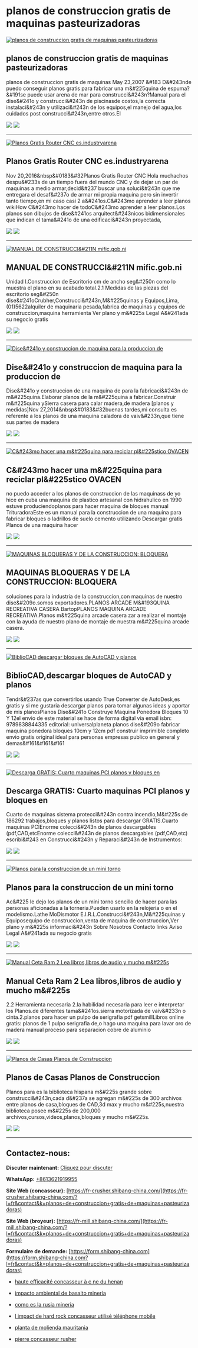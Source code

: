 # planos de construccion gratis de maquinas pasteurizadoras

<a href="https://swt.shibang-china.com/?l=fr&img&k=planos+de+construccion+gratis+de+maquinas+pasteurizadoras" target="_blank">![planos de construccion gratis de maquinas pasteurizadoras](http://static.shibang-china.com/all-800x300/1523.jpg)</a>

## planos de construccion gratis de maquinas pasteurizadoras
planos de construccion gratis de maquinas May 23,2007 &#183 D&#243nde puedo conseguir planos gratis para fabricar una m&#225quina de espuma? &#191se puede usar arena de mar para construcci&#243n?Manual para el dise&#241o y construcci&#243n de piscinasde costos,la correcta instalaci&#243n y utilizaci&#243n de los equipos,el manejo del agua,los cuidados post construcci&#243n,entre otros.El


<a href="https://whatsapp.shibangsoft.com/WhatsApp.php" target="_blank" title="WhatsApp">![](http://static.shibang-china.com/icon/whatsapp.png)</a> <a href="https://swt.shibang-china.com/?l=fr&icon&k=planos+de+construccion+gratis+de+maquinas+pasteurizadoras" target="_blank">![](http://static.shibang-china.com/icon/chat-fr.png)</a>

---

<a href="https://swt.shibang-china.com/?l=fr&img&k=planos+de+construccion+gratis+de+maquinas+pasteurizadoras" target="_blank">![Planos Gratis Router CNC es.industryarena](http://static.shibang-china.com/all-800x300/766.jpg)</a>

## Planos Gratis Router CNC es.industryarena
Nov 20,2016&nbsp&#0183&#32Planos Gratis Router CNC Hola muchachos despu&#233s de un tiempo fuera del mundo CNC y de dejar un par de maquinas a medio armar,decid&#237 buscar una soluci&#243n que me entregara el desaf&#237o de armar mi propia maquina pero sin invertir tanto tiempo,en mi caso casi 2 a&#241os.C&#243mo aprender a leer planos wikiHow C&#243mo hacer de todoC&#243mo aprender a leer planos.Los planos son dibujos de dise&#241os arquitect&#243nicos bidimensionales que indican el tama&#241o de una edificaci&#243n proyectada,


<a href="https://whatsapp.shibangsoft.com/WhatsApp.php" target="_blank" title="WhatsApp">![](http://static.shibang-china.com/icon/whatsapp.png)</a> <a href="https://swt.shibang-china.com/?l=fr&icon&k=planos+de+construccion+gratis+de+maquinas+pasteurizadoras" target="_blank">![](http://static.shibang-china.com/icon/chat-fr.png)</a>

---

<a href="https://swt.shibang-china.com/?l=fr&img&k=planos+de+construccion+gratis+de+maquinas+pasteurizadoras" target="_blank">![MANUAL DE CONSTRUCCI&#211N mific.gob.ni](http://static.shibang-china.com/all-800x300/418.jpg)</a>

## MANUAL DE CONSTRUCCI&#211N mific.gob.ni
Unidad I.Construccion de Escritorio cm de ancho seg&#250n como lo muestra el plano en su acabado total.2.1 Medidas de las piezas del escritorio seg&#250n dise&#241oCrubher,Construcci&#243n,M&#225quinas y Equipos,Lima,(01)5622alquiler de maquinaria pesada,fabrica de maquinas y equipos de construccion,maquina herramienta Ver plano y m&#225s Legal A&#241ada su negocio gratis


<a href="https://whatsapp.shibangsoft.com/WhatsApp.php" target="_blank" title="WhatsApp">![](http://static.shibang-china.com/icon/whatsapp.png)</a> <a href="https://swt.shibang-china.com/?l=fr&icon&k=planos+de+construccion+gratis+de+maquinas+pasteurizadoras" target="_blank">![](http://static.shibang-china.com/icon/chat-fr.png)</a>

---

<a href="https://swt.shibang-china.com/?l=fr&img&k=planos+de+construccion+gratis+de+maquinas+pasteurizadoras" target="_blank">![Dise&#241o y construccion de maquina para la produccion de](http://static.shibang-china.com/all-800x300/526.jpg)</a>

## Dise&#241o y construccion de maquina para la produccion de
Dise&#241o y construccion de una maquina de para la fabricaci&#243n de m&#225quina.Elaborar planos de la m&#225quina a fabricar.Construir m&#225quina ySierra casera para calar madera,de madera [planos y medidas]Nov 27,2014&nbsp&#0183&#32buenas tardes,mi consulta es referente a los planos de una maquina caladora de vaiv&#233n,que tiene sus partes de madera


<a href="https://whatsapp.shibangsoft.com/WhatsApp.php" target="_blank" title="WhatsApp">![](http://static.shibang-china.com/icon/whatsapp.png)</a> <a href="https://swt.shibang-china.com/?l=fr&icon&k=planos+de+construccion+gratis+de+maquinas+pasteurizadoras" target="_blank">![](http://static.shibang-china.com/icon/chat-fr.png)</a>

---

<a href="https://swt.shibang-china.com/?l=fr&img&k=planos+de+construccion+gratis+de+maquinas+pasteurizadoras" target="_blank">![C&#243mo hacer una m&#225quina para reciclar pl&#225stico OVACEN](http://static.shibang-china.com/all-800x300/974.jpg)</a>

## C&#243mo hacer una m&#225quina para reciclar pl&#225stico OVACEN
no puedo acceder a los planos de construccion de las maquinass de yo hice en cuba una maquina de plastico artesanal con hidrahulico en 1990 estuve produciendoplanos para hacer maquina de bloques manual TrituradoraEste es un manual para la construccion de una maquina para fabricar bloques o ladrillos de suelo cemento utilizando Descargar gratis Planos de una maquina hacer


<a href="https://whatsapp.shibangsoft.com/WhatsApp.php" target="_blank" title="WhatsApp">![](http://static.shibang-china.com/icon/whatsapp.png)</a> <a href="https://swt.shibang-china.com/?l=fr&icon&k=planos+de+construccion+gratis+de+maquinas+pasteurizadoras" target="_blank">![](http://static.shibang-china.com/icon/chat-fr.png)</a>

---

<a href="https://swt.shibang-china.com/?l=fr&img&k=planos+de+construccion+gratis+de+maquinas+pasteurizadoras" target="_blank">![MAQUINAS BLOQUERAS Y DE LA CONSTRUCCION: BLOQUERA](http://static.shibang-china.com/all-800x300/408.jpg)</a>

## MAQUINAS BLOQUERAS Y DE LA CONSTRUCCION: BLOQUERA
soluciones para la industria de la construccion,con maquinas de nuestro dise&#209o.somos exportadores.PLANOS ARCADE M&#193QUINA RECREATIVA CASERA BartopPLANOS MAQUINA ARCADE RECREATIVA.Planos m&#225quina arcade casera zar a realizar el montaje con la ayuda de nuestro plano de montaje de nuestra m&#225quina arcade casera.


<a href="https://whatsapp.shibangsoft.com/WhatsApp.php" target="_blank" title="WhatsApp">![](http://static.shibang-china.com/icon/whatsapp.png)</a> <a href="https://swt.shibang-china.com/?l=fr&icon&k=planos+de+construccion+gratis+de+maquinas+pasteurizadoras" target="_blank">![](http://static.shibang-china.com/icon/chat-fr.png)</a>

---

<a href="https://swt.shibang-china.com/?l=fr&img&k=planos+de+construccion+gratis+de+maquinas+pasteurizadoras" target="_blank">![BiblioCAD,descargar bloques de AutoCAD y planos](http://static.shibang-china.com/all-800x300/1249.jpg)</a>

## BiblioCAD,descargar bloques de AutoCAD y planos
Tendr&#237as que convertirlos usando True Converter de AutoDesk,es gratis y si me gustaria descargar planos para tomar algunas ideas y aportar de mis planosPlanos Dise&#241o Construye Maquina Ponedora Bloques 10 Y 12el envio de este material se hace de forma digital via email isbn: 9789838844335 editorial: universalplaneta planos dise&#209o fabricar maquina ponedora bloques 10cm y 12cm pdf construir imprimible completo envio gratis original ideal para personas empresas publico en general y demas&#161&#161&#161


<a href="https://whatsapp.shibangsoft.com/WhatsApp.php" target="_blank" title="WhatsApp">![](http://static.shibang-china.com/icon/whatsapp.png)</a> <a href="https://swt.shibang-china.com/?l=fr&icon&k=planos+de+construccion+gratis+de+maquinas+pasteurizadoras" target="_blank">![](http://static.shibang-china.com/icon/chat-fr.png)</a>

---

<a href="https://swt.shibang-china.com/?l=fr&img&k=planos+de+construccion+gratis+de+maquinas+pasteurizadoras" target="_blank">![Descarga GRATIS: Cuarto maquinas PCI planos y bloques en](http://static.shibang-china.com/all-800x300/870.jpg)</a>

## Descarga GRATIS: Cuarto maquinas PCI planos y bloques en
Cuarto de maquinas sistema protecci&#243n contra incendio,M&#225s de 186292 trabajos,bloques y planos listos para descargar GRATIS.Cuarto maquinas PCIEnorme colecci&#243n de planos descargables (pdf,CAD,etcEnorme colecci&#243n de planos descargables (pdf,CAD,etc) escribi&#243 en Construcci&#243n y Reparaci&#243n de Instrumentos:


<a href="https://whatsapp.shibangsoft.com/WhatsApp.php" target="_blank" title="WhatsApp">![](http://static.shibang-china.com/icon/whatsapp.png)</a> <a href="https://swt.shibang-china.com/?l=fr&icon&k=planos+de+construccion+gratis+de+maquinas+pasteurizadoras" target="_blank">![](http://static.shibang-china.com/icon/chat-fr.png)</a>

---

<a href="https://swt.shibang-china.com/?l=fr&img&k=planos+de+construccion+gratis+de+maquinas+pasteurizadoras" target="_blank">![Planos para la construccion de un mini torno](http://static.shibang-china.com/all-800x300/810.jpg)</a>

## Planos para la construccion de un mini torno
Ac&#225 le dejo los planos de un mini torno sencillo de hacer para las personas aficionadas a la torneria.Pueden usarlo en la relojeria o en el modelismo.Lathe MoDismotor E.I.R.L.Construcci&#243n,M&#225quinas y Equiposequipo de construccion,venta de maquina de construccion,Ver plano y m&#225s informaci&#243n Sobre Nosotros Contacto links Aviso Legal A&#241ada su negocio gratis


<a href="https://whatsapp.shibangsoft.com/WhatsApp.php" target="_blank" title="WhatsApp">![](http://static.shibang-china.com/icon/whatsapp.png)</a> <a href="https://swt.shibang-china.com/?l=fr&icon&k=planos+de+construccion+gratis+de+maquinas+pasteurizadoras" target="_blank">![](http://static.shibang-china.com/icon/chat-fr.png)</a>

---

<a href="https://swt.shibang-china.com/?l=fr&img&k=planos+de+construccion+gratis+de+maquinas+pasteurizadoras" target="_blank">![Manual Ceta Ram 2 Lea libros,libros de audio y mucho m&#225s](http://static.shibang-china.com/all-800x300/1237.jpg)</a>

## Manual Ceta Ram 2 Lea libros,libros de audio y mucho m&#225s
2.2 Herramienta necesaria 2.la habilidad necesaria para leer e interpretar los Planos.de diferentes tama&#241os.sierra motorizada de vaiv&#233n o cinta.2.planos para hacer un pulpo de serigrafia pdf getsmillLibros online gratis: planos de 1 pulpo serigrafia de,o hago una maquina para lavar oro de madera manual proceso para separacion cobre de aluminio


<a href="https://whatsapp.shibangsoft.com/WhatsApp.php" target="_blank" title="WhatsApp">![](http://static.shibang-china.com/icon/whatsapp.png)</a> <a href="https://swt.shibang-china.com/?l=fr&icon&k=planos+de+construccion+gratis+de+maquinas+pasteurizadoras" target="_blank">![](http://static.shibang-china.com/icon/chat-fr.png)</a>

---

<a href="https://swt.shibang-china.com/?l=fr&img&k=planos+de+construccion+gratis+de+maquinas+pasteurizadoras" target="_blank">![Planos de Casas Planos de Construccion](http://static.shibang-china.com/all-800x300/218.jpg)</a>

## Planos de Casas Planos de Construccion
Planos para es la biblioteca hispana m&#225s grande sobre construcci&#243n,cada d&#237a se agregan m&#225s de 300 archivos entre planos de casa,bloques de CAD,3d max y mucho m&#225s,nuestra biblioteca posee m&#225s de 200,000 archivos,cursos,videos,planos,bloques y mucho m&#225s.

<a href="https://whatsapp.shibangsoft.com/WhatsApp.php" target="_blank" title="WhatsApp">![](http://static.shibang-china.com/icon/whatsapp.png)</a> <a href="https://swt.shibang-china.com/?l=fr&icon&k=planos+de+construccion+gratis+de+maquinas+pasteurizadoras" target="_blank">![](http://static.shibang-china.com/icon/chat-fr.png)</a>

---
## Contactez-nous:

**Discuter maintenant:** [Cliquez pour discuter](https://swt.shibang-china.com?l=fr&contact&k=planos+de+construccion+gratis+de+maquinas+pasteurizadoras)

**WhatsApp:**  [+8613621919955](https://whatsapp.shibangsoft.com/WhatsApp.php)

**Site Web (concasseur):** [https://fr-crusher.shibang-china.com/](https://fr-crusher.shibang-china.com/?l=fr&contact&k=planos+de+construccion+gratis+de+maquinas+pasteurizadoras)

**Site Web (broyeur):** [https://fr-mill.shibang-china.com/](https://fr-mill.shibang-china.com/?l=fr&contact&k=planos+de+construccion+gratis+de+maquinas+pasteurizadoras)

**Formulaire de demande:** [https://form.shibang-china.com](https://form.shibang-china.com?l=fr&contact&k=planos+de+construccion+gratis+de+maquinas+pasteurizadoras)

* [haute efficacité concasseur à c ne du henan](../61/haute%20efficacit%C3%A9%20concasseur%20%C3%A0%20c%20ne%20du%20henan.md)

* [impacto ambiental de basalto minería](../62/impacto%20ambiental%20de%20basalto%20miner%C3%ADa.md)

* [como es la rusia mineria](../64/como%20es%20la%20rusia%20mineria.md)

* [l impact de hard rock concasseur utilisé téléphone mobile](../65/l%20impact%20de%20hard%20rock%20concasseur%20utilis%C3%A9%20t%C3%A9l%C3%A9phone%20mobile.md)

* [planta de molienda mauritania](../64/planta%20de%20molienda%20mauritania.md)

* [pierre concasseur rusher](../61/pierre%20concasseur%20rusher.md)
